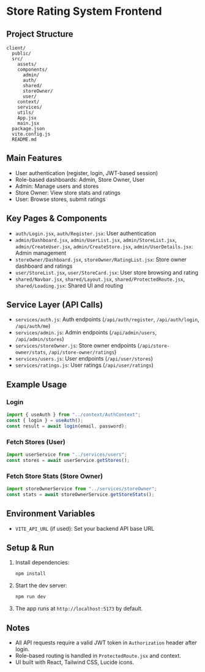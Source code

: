 # Store Rating System Frontend

## Project Structure

```
client/
  public/
  src/
    assets/
    components/
      admin/
      auth/
      shared/
      storeOwner/
      user/
    context/
    services/
    utils/
    App.jsx
    main.jsx
  package.json
  vite.config.js
  README.md
```

## Main Features

- User authentication (register, login, JWT-based session)
- Role-based dashboards: Admin, Store Owner, User
- Admin: Manage users and stores
- Store Owner: View store stats and ratings
- User: Browse stores, submit ratings

## Key Pages & Components

- `auth/Login.jsx`, `auth/Register.jsx`: User authentication
- `admin/Dashboard.jsx`, `admin/UserList.jsx`, `admin/StoreList.jsx`, `admin/CreateUser.jsx`, `admin/CreateStore.jsx`, `admin/UserDetails.jsx`: Admin management
- `storeOwner/Dashboard.jsx`, `storeOwner/RatingList.jsx`: Store owner dashboard and ratings
- `user/StoreList.jsx`, `user/StoreCard.jsx`: User store browsing and rating
- `shared/Navbar.jsx`, `shared/Layout.jsx`, `shared/ProtectedRoute.jsx`, `shared/Loading.jsx`: Shared UI and routing

## Service Layer (API Calls)

- `services/auth.js`: Auth endpoints (`/api/auth/register`, `/api/auth/login`, `/api/auth/me`)
- `services/admin.js`: Admin endpoints (`/api/admin/users`, `/api/admin/stores`)
- `services/storeOwner.js`: Store owner endpoints (`/api/store-owner/stats`, `/api/store-owner/ratings`)
- `services/users.js`: User endpoints (`/api/user/stores`)
- `services/ratings.js`: User ratings (`/api/user/ratings`)

## Example Usage

### Login

```js
import { useAuth } from "../context/AuthContext";
const { login } = useAuth();
const result = await login(email, password);
```

### Fetch Stores (User)

```js
import userService from "../services/users";
const stores = await userService.getStores();
```

### Fetch Store Stats (Store Owner)

```js
import storeOwnerService from "../services/storeOwner";
const stats = await storeOwnerService.getStoreStats();
```

## Environment Variables

- `VITE_API_URL` (if used): Set your backend API base URL

## Setup & Run

1. Install dependencies:
   ```bash
   npm install
   ```
2. Start the dev server:
   ```bash
   npm run dev
   ```
3. The app runs at `http://localhost:5173` by default.

## Notes

- All API requests require a valid JWT token in `Authorization` header after login.
- Role-based routing is handled in `ProtectedRoute.jsx` and context.
- UI built with React, Tailwind CSS, Lucide icons.
